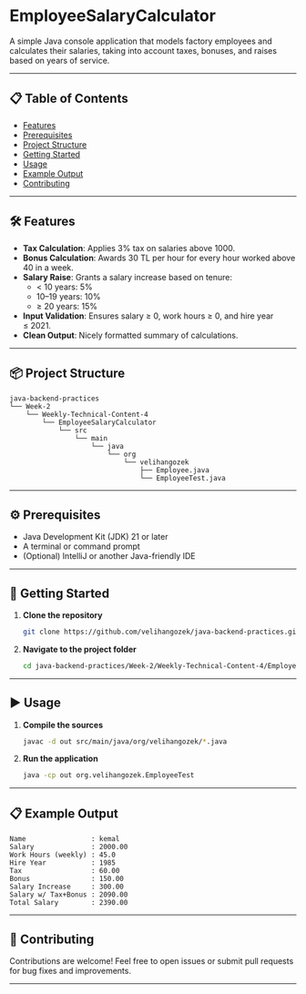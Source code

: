 # EmployeeSalaryCalculator

A simple Java console application that models factory employees and calculates their salaries, taking into account taxes, bonuses, and raises based on years of service.

---

## 📋 Table of Contents

- [Features](#-features)
- [Prerequisites](#-prerequisites)
- [Project Structure](#-project-structure)
- [Getting Started](#-getting-started)
- [Usage](#-usage)
- [Example Output](#-example-output)
- [Contributing](#-contributing)

---

## 🛠️ Features

- **Tax Calculation**: Applies 3% tax on salaries above 1000.
- **Bonus Calculation**: Awards 30 TL per hour for every hour worked above 40 in a week.
- **Salary Raise**: Grants a salary increase based on tenure:
  - \< 10 years: 5%
  - 10–19 years: 10%
  - ≥ 20 years: 15%
- **Input Validation**: Ensures salary ≥ 0, work hours ≥ 0, and hire year ≤ 2021.
- **Clean Output**: Nicely formatted summary of calculations.

---

## 📦 Project Structure

```
java-backend-practices
└── Week-2
    └── Weekly-Technical-Content-4
        └── EmployeeSalaryCalculator
            └── src
                └── main
                    └── java
                        └── org
                            └── velihangozek
                                ├── Employee.java
                                └── EmployeeTest.java
```

---

## ⚙️ Prerequisites

- Java Development Kit (JDK) 21 or later
- A terminal or command prompt
- (Optional) IntelliJ or another Java-friendly IDE

---

## 🚀 Getting Started

1. **Clone the repository**
   ```bash
   git clone https://github.com/velihangozek/java-backend-practices.git
   ```
2. **Navigate to the project folder**
   ```bash
   cd java-backend-practices/Week-2/Weekly-Technical-Content-4/EmployeeSalaryCalculator
   ```

---

## ▶️ Usage

1. **Compile the sources**
   ```bash
   javac -d out src/main/java/org/velihangozek/*.java
   ```

2. **Run the application**
   ```bash
   java -cp out org.velihangozek.EmployeeTest
   ```

---

## 📋 Example Output

```
Name                : kemal
Salary              : 2000.00
Work Hours (weekly) : 45.0
Hire Year           : 1985
Tax                 : 60.00
Bonus               : 150.00
Salary Increase     : 300.00
Salary w/ Tax+Bonus : 2090.00
Total Salary        : 2390.00
```

---

## 🤝 Contributing

Contributions are welcome! Feel free to open issues or submit pull requests for bug fixes and improvements.

---
